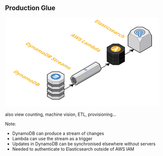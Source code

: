 ## Production Glue

![DynamoDB producing a stream of updates that Lambda transforms and pushes into Elasticsearch](images/glue-code.png)

also view counting, machine vision, ETL, provisioning...

Note:
 - DynamoDB can produce a stream of changes
 - Lambda can use the stream as a trigger
 - Updates in DynamoDB can be synchronised elsewhere without servers
 - Needed to authenticate to Elasticsearch outside of AWS IAM
